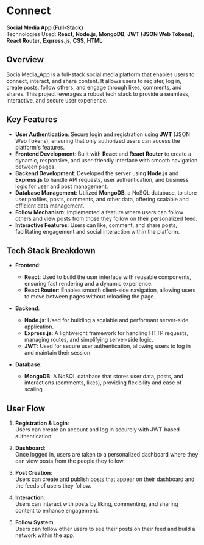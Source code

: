 # Connect

**Social Media App (Full-Stack)**  
Technologies Used: **React**, **Node.js**, **MongoDB**, **JWT (JSON Web Tokens)**, **React Router**, **Express.js**, **CSS**, **HTML**

## Overview

SocialMedia_App is a full-stack social media platform that enables users to connect, interact, and share content. It allows users to register, log in, create posts, follow others, and engage through likes, comments, and shares. This project leverages a robust tech stack to provide a seamless, interactive, and secure user experience.

## Key Features

- **User Authentication**: Secure login and registration using **JWT** (JSON Web Tokens), ensuring that only authorized users can access the platform's features.
- **Frontend Development**: Built with **React** and **React Router** to create a dynamic, responsive, and user-friendly interface with smooth navigation between pages.
- **Backend Development**: Developed the server using **Node.js** and **Express.js** to handle API requests, user authentication, and business logic for user and post management.
- **Database Management**: Utilized **MongoDB**, a NoSQL database, to store user profiles, posts, comments, and other data, offering scalable and efficient data management.
- **Follow Mechanism**: Implemented a feature where users can follow others and view posts from those they follow on their personalized feed.
- **Interactive Features**: Users can like, comment, and share posts, facilitating engagement and social interaction within the platform.

## Tech Stack Breakdown

- **Frontend**:  
  - **React**: Used to build the user interface with reusable components, ensuring fast rendering and a dynamic experience.
  - **React Router**: Enables smooth client-side navigation, allowing users to move between pages without reloading the page.

- **Backend**:  
  - **Node.js**: Used for building a scalable and performant server-side application.
  - **Express.js**: A lightweight framework for handling HTTP requests, managing routes, and simplifying server-side logic.
  - **JWT**: Used for secure user authentication, allowing users to log in and maintain their session.

- **Database**:  
  - **MongoDB**: A NoSQL database that stores user data, posts, and interactions (comments, likes), providing flexibility and ease of scaling.

## User Flow

1. **Registration & Login**:  
   Users can create an account and log in securely with JWT-based authentication.
   
2. **Dashboard**:  
   Once logged in, users are taken to a personalized dashboard where they can view posts from the people they follow.
   
3. **Post Creation**:  
   Users can create and publish posts that appear on their dashboard and the feeds of users they follow.
   
4. **Interaction**:  
   Users can interact with posts by liking, commenting, and sharing content to enhance engagement.
   
5. **Follow System**:  
   Users can follow other users to see their posts on their feed and build a network within the app.


